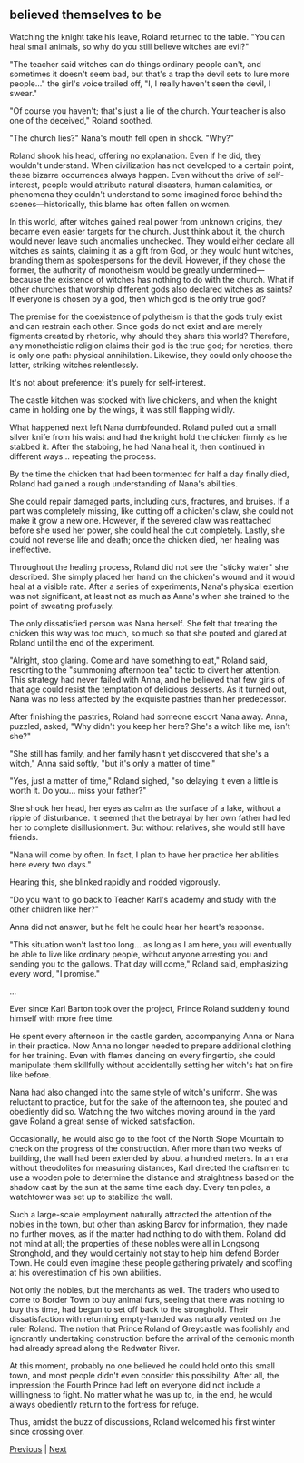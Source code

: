## believed themselves to be
Watching the knight take his leave, Roland returned to the table. "You can heal small animals, so why do you still believe witches are evil?"

"The teacher said witches can do things ordinary people can't, and sometimes it doesn't seem bad, but that's a trap the devil sets to lure more people..." the girl's voice trailed off, "I, I really haven't seen the devil, I swear."

"Of course you haven't; that's just a lie of the church. Your teacher is also one of the deceived," Roland soothed.

"The church lies?" Nana's mouth fell open in shock. "Why?"

Roland shook his head, offering no explanation. Even if he did, they wouldn't understand. When civilization has not developed to a certain point, these bizarre occurrences always happen. Even without the drive of self-interest, people would attribute natural disasters, human calamities, or phenomena they couldn't understand to some imagined force behind the scenes—historically, this blame has often fallen on women.

In this world, after witches gained real power from unknown origins, they became even easier targets for the church. Just think about it, the church would never leave such anomalies unchecked. They would either declare all witches as saints, claiming it as a gift from God, or they would hunt witches, branding them as spokespersons for the devil. However, if they chose the former, the authority of monotheism would be greatly undermined—because the existence of witches has nothing to do with the church. What if other churches that worship different gods also declared witches as saints? If everyone is chosen by a god, then which god is the only true god?

The premise for the coexistence of polytheism is that the gods truly exist and can restrain each other. Since gods do not exist and are merely figments created by rhetoric, why should they share this world? Therefore, any monotheistic religion claims their god is the true god; for heretics, there is only one path: physical annihilation. Likewise, they could only choose the latter, striking witches relentlessly.

It's not about preference; it's purely for self-interest.

The castle kitchen was stocked with live chickens, and when the knight came in holding one by the wings, it was still flapping wildly.

What happened next left Nana dumbfounded. Roland pulled out a small silver knife from his waist and had the knight hold the chicken firmly as he stabbed it. After the stabbing, he had Nana heal it, then continued in different ways... repeating the process.

By the time the chicken that had been tormented for half a day finally died, Roland had gained a rough understanding of Nana's abilities.

She could repair damaged parts, including cuts, fractures, and bruises. If a part was completely missing, like cutting off a chicken's claw, she could not make it grow a new one. However, if the severed claw was reattached before she used her power, she could heal the cut completely. Lastly, she could not reverse life and death; once the chicken died, her healing was ineffective.

Throughout the healing process, Roland did not see the "sticky water" she described. She simply placed her hand on the chicken's wound and it would heal at a visible rate. After a series of experiments, Nana's physical exertion was not significant, at least not as much as Anna's when she trained to the point of sweating profusely.

The only dissatisfied person was Nana herself. She felt that treating the chicken this way was too much, so much so that she pouted and glared at Roland until the end of the experiment.

"Alright, stop glaring. Come and have something to eat," Roland said, resorting to the "summoning afternoon tea" tactic to divert her attention. This strategy had never failed with Anna, and he believed that few girls of that age could resist the temptation of delicious desserts. As it turned out, Nana was no less affected by the exquisite pastries than her predecessor.

After finishing the pastries, Roland had someone escort Nana away. Anna, puzzled, asked, "Why didn't you keep her here? She's a witch like me, isn't she?"

"She still has family, and her family hasn't yet discovered that she's a witch," Anna said softly, "but it's only a matter of time."

"Yes, just a matter of time," Roland sighed, "so delaying it even a little is worth it. Do you... miss your father?"

She shook her head, her eyes as calm as the surface of a lake, without a ripple of disturbance. It seemed that the betrayal by her own father had led her to complete disillusionment. But without relatives, she would still have friends.

"Nana will come by often. In fact, I plan to have her practice her abilities here every two days."

Hearing this, she blinked rapidly and nodded vigorously.

"Do you want to go back to Teacher Karl's academy and study with the other children like her?"

Anna did not answer, but he felt he could hear her heart's response.

"This situation won't last too long... as long as I am here, you will eventually be able to live like ordinary people, without anyone arresting you and sending you to the gallows. That day will come," Roland said, emphasizing every word, "I promise."

...

Ever since Karl Barton took over the project, Prince Roland suddenly found himself with more free time.

He spent every afternoon in the castle garden, accompanying Anna or Nana in their practice. Now Anna no longer needed to prepare additional clothing for her training. Even with flames dancing on every fingertip, she could manipulate them skillfully without accidentally setting her witch's hat on fire like before.

Nana had also changed into the same style of witch's uniform. She was reluctant to practice, but for the sake of the afternoon tea, she pouted and obediently did so. Watching the two witches moving around in the yard gave Roland a great sense of wicked satisfaction.

Occasionally, he would also go to the foot of the North Slope Mountain to check on the progress of the construction. After more than two weeks of building, the wall had been extended by about a hundred meters. In an era without theodolites for measuring distances, Karl directed the craftsmen to use a wooden pole to determine the distance and straightness based on the shadow cast by the sun at the same time each day. Every ten poles, a watchtower was set up to stabilize the wall.

Such a large-scale employment naturally attracted the attention of the nobles in the town, but other than asking Barov for information, they made no further moves, as if the matter had nothing to do with them. Roland did not mind at all; the properties of these nobles were all in Longsong Stronghold, and they would certainly not stay to help him defend Border Town. He could even imagine these people gathering privately and scoffing at his overestimation of his own abilities.

Not only the nobles, but the merchants as well. The traders who used to come to Border Town to buy animal furs, seeing that there was nothing to buy this time, had begun to set off back to the stronghold. Their dissatisfaction with returning empty-handed was naturally vented on the ruler Roland. The notion that Prince Roland of Greycastle was foolishly and ignorantly undertaking construction before the arrival of the demonic month had already spread along the Redwater River.

At this moment, probably no one believed he could hold onto this small town, and most people didn't even consider this possibility. After all, the impression the Fourth Prince had left on everyone did not include a willingness to fight. No matter what he was up to, in the end, he would always obediently return to the fortress for refuge.

Thus, amidst the buzz of discussions, Roland welcomed his first winter since crossing over.



[Previous](CH0014.md) | [Next](CH0016.md)
